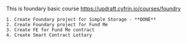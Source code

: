 This is foundary basic course https://updraft.cyfrin.io/courses/foundry

	1. Create Foundary project for Simple Storage - **DONE**
    2. Create Foundary project for Fund Me
    3. Create FE for Fund Me contract
    4. Create Smart Contract Lottary
